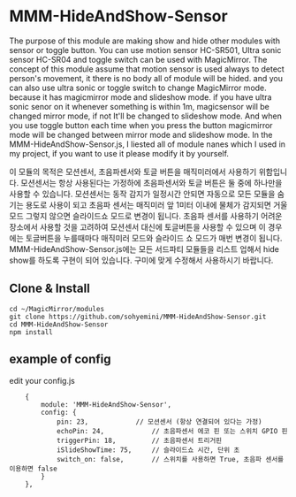 # MMM-HideAndShow-Sensor

The purpose of this module are making show and hide other modules with sensor or toggle button. You can use motion sensor HC-SR501, Ultra sonic sensor HC-SR04 and toggle switch can be used with MagicMirror.
The concept of this module assume that motion sensor is used always to detect person's movement, it there is no body all of module will be hided. and you can also use ultra sonic or toggle switch to change MagicMirror mode. because it has magicmirror mode and slideshow mode. if you have ultra sonic senor on it whenever something is within 1m, magicsensor will be changed mirror mode, if not It'll be changed to slideshow mode.
And when you use toggle button each time when you press the button magicmirror mode will be changed between mirror mode and slideshow mode.
In the MMM-HideAndShow-Sensor.js, I liested all of module nanes which I used in my project, if you want to use it please modify it by yourself.

이 모듈의 목적은 모션센서, 초음파센서와 토글 버튼을 매직미러에서 사용하기 위함입니다.
모션센서는 항상 사용된다는 가정하에 초음파센서와 토글 버튼은 둘 중에 하나만을 사용할 수 있습니다. 모션센서는 동작 감지가 일정시간 안되면 자동으로 모든 모듈을 숨기는 용도로 사용이 되고 초음파 센서는 매직미러 앞 1미터 이내에 물체가 감지되면 거울모드 그렇지 않으면 슬라이드쇼 모드로 변경이 됩니다. 초음파 센서를 사용하기 어려운 장소에서 사용할 것을 고려하여 모션센서 대신에 토글버튼을 사용할 수 있으며 이 경우에는 토글버튼을 누를때마다 매직미러 모드와 슬라이드 쇼 모드가 매번 변경이 됩니다.
MMM-HideAndShow-Sensor.js에는 모든 서드파티 모듈들을 리스트 업해서 hide show를 하도록 구현이 되어 있습니다. 구미에 맞게 수정해서 사용하시기 바랍니다.

  
## Clone & Install
	cd ~/MagicMirror/modules
	git clone https://github.com/sohyemini/MMM-HideAndShow-Sensor.git
	cd MMM-HideAndShow-Sensor
	npm install

## example of config
edit your config.js

		{
			module: 'MMM-HideAndShow-Sensor',
			config: {
				pin: 23,			// 모션센서 (항상 연결되어 있다는 가정)
				echoPin: 24,			// 초음파센서 에코 핀 또는 스위치 GPIO 핀
				triggerPin: 18,			// 초음파센서 트리거핀
				iSlideShowTime: 75,		// 슬라이드쇼 시간, 단위 초
				switch_on: false,		// 스위치를 사용하면 True, 초음파 센서를 이용하면 false	
			}
		},

